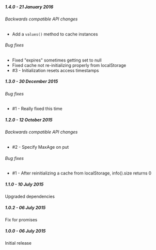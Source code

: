 ##### 1.4.0 - 21 January 2016

###### Backwards compatible API changes
- Add a `values()` method to cache instances

###### Bug fixes
- Fixed "expires" sometimes getting set to null
- Fixed cache not re-initializing properly from localStorage
- #3 - Initialization resets access timestamps

##### 1.3.0 - 30 December 2015

###### Bug fixes
- #1 - Really fixed this time

##### 1.2.0 - 12 October 2015

###### Backwards compatible API changes
- #2 - Specify MaxAge on put

###### Bug fixes
- #1 - After reinitializing a cache from localStorage, info().size returns 0

##### 1.1.0 - 10 July 2015

Upgraded dependencies

##### 1.0.2 - 06 July 2015

Fix for promises

##### 1.0.0 - 06 July 2015

Initial release
